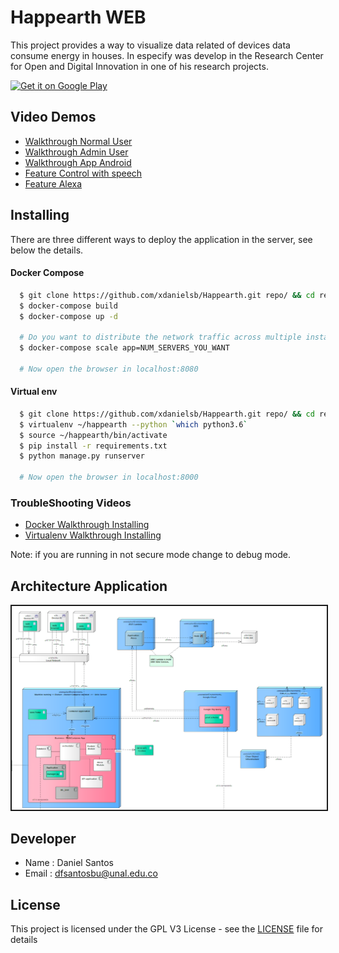 Happearth WEB
====================
This project provides a way to visualize data related of devices data consume energy in houses. 
In especify was develop in the  Research Center for Open and Digital Innovation in one of his research projects.

<a href="https://play.google.com/store/apps/details?id=me.danieldev.happearth" align="center">
  <img src="https://play.google.com/intl/en_us/badges/images/generic/en_badge_web_generic.png" width="150" height="60" alt="Get it on Google Play" border="0">
</a> 

Video Demos
---------
  * [Walkthrough Normal User](https://www.youtube.com/watch?v=siDfX1V4jSY&list=PL2Adzu29QFW7e-ttRDT6EJDtKi215Ngkb&index=1)
  * [Walkthrough Admin User](https://www.youtube.com/watch?v=CWdd_COiLT0&list=PL2Adzu29QFW7e-ttRDT6EJDtKi215Ngkb&index=2)
  * [Walkthrough App Android](https://www.youtube.com/watch?v=n7ys87E8FRs&list=PL2Adzu29QFW7e-ttRDT6EJDtKi215Ngkb&index=3)
  * [Feature Control with speech](https://www.youtube.com/watch?v=yTx8MR5NCJs&list=PL2Adzu29QFW7e-ttRDT6EJDtKi215Ngkb&index=5)  
  * [Feature Alexa](https://www.youtube.com/watch?v=f5FYRmnlgf4&list=PL2Adzu29QFW7e-ttRDT6EJDtKi215Ngkb&index=4)  

Installing
----------
There are three different ways to deploy the application in the server, see below the details.

#### Docker Compose 
```sh
  $ git clone https://github.com/xdanielsb/Happearth.git repo/ && cd repo/  
  $ docker-compose build
  $ docker-compose up -d

  # Do you want to distribute the network traffic across multiple instances? LOAD BALANCING = <3 
  $ docker-compose scale app=NUM_SERVERS_YOU_WANT

  # Now open the browser in localhost:8080
```

#### Virtual env
```sh
  $ git clone https://github.com/xdanielsb/Happearth.git repo/ && cd repo/
  $ virtualenv ~/happearth --python `which python3.6`
  $ source ~/happearth/bin/activate 
  $ pip install -r requirements.txt
  $ python manage.py runserver 

  # Now open the browser in localhost:8000
```

### TroubleShooting Videos
  * [Docker Walkthrough Installing](https://www.youtube.com/watch?v=21nelITwbRs&list=PL2Adzu29QFW7e-ttRDT6EJDtKi215Ngkb&index=6)  
  * [Virtualenv Walkthrough Installing](https://www.youtube.com/watch?v=_Cs-qPv-NhE&list=PL2Adzu29QFW7e-ttRDT6EJDtKi215Ngkb&index=7)  


<p style="font-size=7">
Note: if you are running in not secure mode change to debug mode. 
</p>

Architecture Application
------------------------
<p align="center">
    <img src="metadata/model.png" alt="Model" border="2" />
</p>

Developer
----------
* Name : Daniel Santos
* Email : dfsantosbu@unal.edu.co

License
-------

This project is licensed under the GPL V3 License - see the [LICENSE](LICENSE) file for details

